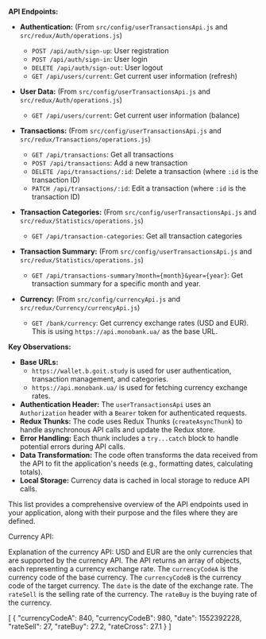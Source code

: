 **API Endpoints:**

- **Authentication:** (From `src/config/userTransactionsApi.js` and `src/redux/Auth/operations.js`)

  - `POST /api/auth/sign-up`: User registration
  - `POST /api/auth/sign-in`: User login
  - `DELETE /api/auth/sign-out`: User logout
  - `GET /api/users/current`: Get current user information (refresh)

- **User Data:** (From `src/config/userTransactionsApi.js` and `src/redux/Auth/operations.js`)

  - `GET /api/users/current`: Get current user information (balance)

- **Transactions:** (From `src/config/userTransactionsApi.js` and `src/redux/Transactions/operations.js`)

  - `GET /api/transactions`: Get all transactions
  - `POST /api/transactions`: Add a new transaction
  - `DELETE /api/transactions/:id`: Delete a transaction (where `:id` is the transaction ID)
  - `PATCH /api/transactions/:id`: Edit a transaction (where `:id` is the transaction ID)

- **Transaction Categories:** (From `src/config/userTransactionsApi.js` and `src/redux/Statistics/operations.js`)

  - `GET /api/transaction-categories`: Get all transaction categories

- **Transaction Summary:** (From `src/config/userTransactionsApi.js` and `src/redux/Statistics/operations.js`)

  - `GET /api/transactions-summary?month={month}&year={year}`: Get transaction summary for a specific month and year.

- **Currency:** (From `src/config/currencyApi.js` and `src/redux/Currency/currencyApi.js`)
  - `GET /bank/currency`: Get currency exchange rates (USD and EUR). This is using `https://api.monobank.ua/` as the base URL.

**Key Observations:**

- **Base URLs:**
  - `https://wallet.b.goit.study` is used for user authentication, transaction management, and categories.
  - `https://api.monobank.ua/` is used for fetching currency exchange rates.
- **Authentication Header:** The `userTransactionsApi` uses an `Authorization` header with a `Bearer` token for authenticated requests.
- **Redux Thunks:** The code uses Redux Thunks (`createAsyncThunk`) to handle asynchronous API calls and update the Redux store.
- **Error Handling:** Each thunk includes a `try...catch` block to handle potential errors during API calls.
- **Data Transformation:** The code often transforms the data received from the API to fit the application's needs (e.g., formatting dates, calculating totals).
- **Local Storage:** Currency data is cached in local storage to reduce API calls.

This list provides a comprehensive overview of the API endpoints used in your application, along with their purpose and the files where they are defined.

Currency API:

Explanation of the currency API:
USD and EUR are the only currencies that are supported by the currency API.
The API returns an array of objects, each representing a currency exchange rate.
The `currencyCodeA` is the currency code of the base currency.
The `currencyCodeB` is the currency code of the target currency.
The `date` is the date of the exchange rate.
The `rateSell` is the selling rate of the currency.
The `rateBuy` is the buying rate of the currency.

[
{
"currencyCodeA": 840,
"currencyCodeB": 980,
"date": 1552392228,
"rateSell": 27,
"rateBuy": 27.2,
"rateCross": 27.1
}
]
